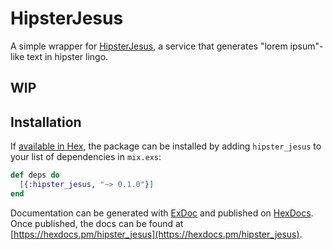 # HipsterJesus

A simple wrapper for [HipsterJesus](http://hipsterjesus.com/), a service that generates "lorem ipsum"-like text in hipster lingo.

## WIP

## Installation

If [available in Hex](https://hex.pm/docs/publish), the package can be installed
by adding `hipster_jesus` to your list of dependencies in `mix.exs`:

```elixir
def deps do
  [{:hipster_jesus, "~> 0.1.0"}]
end
```

Documentation can be generated with [ExDoc](https://github.com/elixir-lang/ex_doc)
and published on [HexDocs](https://hexdocs.pm). Once published, the docs can
be found at [https://hexdocs.pm/hipster_jesus](https://hexdocs.pm/hipster_jesus).

